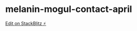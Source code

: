 # melanin-mogul-contact-april

[Edit on StackBlitz ⚡️](https://stackblitz.com/edit/melanin-mogul-contact-april)